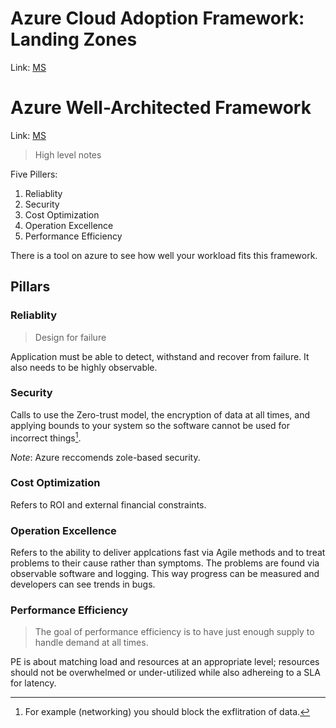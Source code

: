# Azure Cloud Adoption Framework: Landing Zones

Link: [MS](https://learn.microsoft.com/en-us/azure/cloud-adoption-framework/ready/landing-zone/)


# Azure Well-Architected Framework

Link: [MS](https://learn.microsoft.com/en-us/azure/well-architected)

> High  level notes

Five Pillers:
1. Reliablity
2. Security
3. Cost Optimization
4. Operation Excellence
5. Performance Efficiency

There is a tool on azure to see how well your workload fits this framework.

## Pillars

### Reliablity

> Design for failure

Application must be able to detect, withstand and recover from failure. It also needs to be highly observable. 

### Security

Calls to use the Zero-trust model, the encryption of data at all times, and applying bounds to your system so the software cannot be used for incorrect things[^1].

_Note_: Azure reccomends zole-based security.

### Cost Optimization

Refers to ROI and external financial constraints.

### Operation Excellence

Refers to the ability to deliver applcations fast via Agile methods and to treat problems to their cause rather than symptoms. The problems are found via observable software and logging. This way progress can be measured and developers can see trends in bugs.

### Performance Efficiency

> The goal of performance efficiency is to have just enough supply to handle demand at all times.

PE is about matching load and resources at an appropriate level; resources should not be overwhelmed or under-utilized while also adhereing to a SLA for latency.

[^1]: For example (networking) you should block the exflitration of data.
